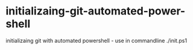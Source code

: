 # initializaing-git-automated-power-shell
initializaing git with automated powershell - use in commandline ./init.ps1
